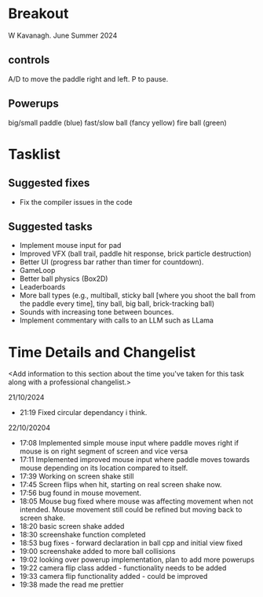 # Breakout

W Kavanagh. June Summer 2024

## controls

A/D to move the paddle right and left.
P to pause.

## Powerups

big/small paddle (blue)
fast/slow ball (fancy yellow)
fire ball (green)

# Tasklist

## Suggested fixes

* Fix the compiler issues in the code

## Suggested tasks

* Implement mouse input for pad
* Improved VFX (ball trail, paddle hit response, brick particle destruction)
* Better UI (progress bar rather than timer for countdown).
* GameLoop
* Better ball physics (Box2D)
* Leaderboards
* More ball types (e.g., multiball, sticky ball [where you shoot the ball from the paddle every time], tiny ball, big ball, brick-tracking ball)
* Sounds with increasing tone between bounces.
* Implement commentary with calls to an LLM such as LLama

# Time Details and Changelist
<Add information to this section about the time you've taken for this task along with a professional changelist.>

21/10/2024
* 21:19 Fixed circular dependancy i think.

22/10/20204
* 17:08 Implemented simple mouse input where paddle moves right if mouse is on right segment of screen and vice versa
* 17:11 Implemented improved mouse input where paddle moves towards mouse depending on its location compared to itself.
* 17:39 Working on screen shake still
* 17:45 Screen flips when hit, starting on real screen shake now. 
* 17:56 bug found in mouse movement.
* 18:05 Mouse bug fixed where mouse was affecting movement when not intended. Mouse movement still could be refined but moving back to screen shake.
* 18:20 basic screen shake added
* 18:30 screenshake function completed
* 18:53 bug fixes - forward declaration in ball cpp and initial view fixed
* 19:00 screenshake added to more ball collisions
* 19:02 looking over powerup implementation, plan to add more powerups
* 19:22 camera flip class added - functionality needs to be added
* 19:33 camera flip functionality added - could be improved
* 19:38 made the read me prettier
